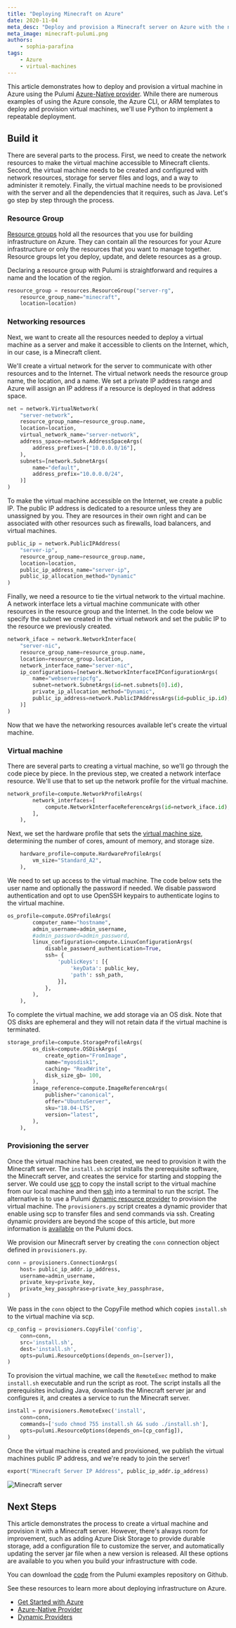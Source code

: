 ```yaml
---
title: "Deploying Minecraft on Azure"
date: 2020-11-04
meta_desc: "Deploy and provision a Minecraft server on Azure with the native Pulumi Azure provider."
meta_image: minecraft-pulumi.png
authors:
    - sophia-parafina
tags:
    - Azure
    - virtual-machines
---
```


This article demonstrates how to deploy and provision a virtual machine in Azure using the Pulumi [Azure-Native provider](/blog/full-coverage-of-azure-resources-with-azure-native/). While there are numerous examples of using the Azure console, the Azure CLI, or ARM templates to deploy and provision virtual machines, we'll use Python to implement a repeatable deployment.

<!--more-->

## Build it

There are several parts to the process. First, we need to create the network resources to make the virtual machine accessible to Minecraft clients. Second, the virtual machine needs to be created and configured with network resources, storage for server files and logs, and a way to administer it remotely. Finally, the virtual machine needs to be provisioned with the server and all the dependencies that it requires, such as Java. Let's go step by step through the process.

### Resource Group

[Resource groups](https://docs.microsoft.com/en-us/azure/azure-resource-manager/management/manage-resource-groups-portal) hold all the resources that you use for building infrastructure on Azure. They can contain all the resources for your Azure infrastructure or only the resources that you want to manage together. Resource groups let you deploy, update, and delete resources as a group.

Declaring a resource group with Pulumi is straightforward and requires a name and the location of the region.

```python
resource_group = resources.ResourceGroup("server-rg",
    resource_group_name="minecraft",
    location=location)
```

### Networking resources

Next, we want to create all the resources needed to deploy a virtual machine as a server and make it accessible to clients on the Internet, which, in our case, is a Minecraft client.

We'll create a virtual network for the server to communicate with other resources and to the Internet. The virtual network needs the resource group name, the location, and a name. We set a private IP address range and Azure will assign an IP address if a resource is deployed in that address space.

```python
net = network.VirtualNetwork(
    "server-network",
    resource_group_name=resource_group.name,
    location=location,
    virtual_network_name="server-network",
    address_space=network.AddressSpaceArgs(
        address_prefixes=["10.0.0.0/16"],
    ),
    subnets=[network.SubnetArgs(
        name="default",
        address_prefix="10.0.0.0/24",
    )]
)
```

To make the virtual machine accessible on the Internet, we create a public IP. The public IP address is dedicated to a resource unless they are unassigned by you. They are resources in their own right and can be associated with other resources such as firewalls, load balancers, and virtual machines.

```python
public_ip = network.PublicIPAddress(
    "server-ip",
    resource_group_name=resource_group.name,
    location=location,
    public_ip_address_name="server-ip",
    public_ip_allocation_method="Dynamic"
)
```

Finally, we need a resource to tie the virtual network to the virtual machine. A network interface lets a virtual machine communicate with other resources in the resource group and the Internet. In the code below we specify the subnet we created in the virtual network and set the public IP to the resource we previously created.

```python
network_iface = network.NetworkInterface(
    "server-nic",
    resource_group_name=resource_group.name,
    location=resource_group.location,
    network_interface_name="server-nic",
    ip_configurations=[network.NetworkInterfaceIPConfigurationArgs(
        name="webserveripcfg",
        subnet=network.SubnetArgs(id=net.subnets[0].id),
        private_ip_allocation_method="Dynamic",
        public_ip_address=network.PublicIPAddressArgs(id=public_ip.id),
    )]
)
```

Now that we have the networking resources available let's create the virtual machine.

### Virtual machine

There are several parts to creating a virtual machine, so we'll go through the code piece by piece. In the previous step, we created a network interface resource. We'll use that to set up the network profile for the virtual machine.

```python
network_profile=compute.NetworkProfileArgs(
        network_interfaces=[
            compute.NetworkInterfaceReferenceArgs(id=network_iface.id),
        ],
    ),
```

Next, we set the hardware profile that sets the [virtual machine size](https://docs.microsoft.com/en-us/azure/virtual-machines/sizes), determining the number of cores, amount of memory, and storage size.

```python
    hardware_profile=compute.HardwareProfileArgs(
        vm_size="Standard_A2",
    ),
```

We need to set up access to the virtual machine. The code below sets the user name and optionally the password if needed. We disable password authentication and opt to use OpenSSH keypairs to authenticate logins to the virtual machine.

```python
os_profile=compute.OSProfileArgs(
        computer_name="hostname",
        admin_username=admin_username,
        #admin_password=admin_password,
        linux_configuration=compute.LinuxConfigurationArgs(
            disable_password_authentication=True,
            ssh= {
                'publicKeys': [{
                    'keyData': public_key,
                    'path': ssh_path,
                }],
            },
        ),
    ),
```

To complete the virtual machine, we add storage via an OS disk. Note that OS disks are ephemeral and they will not retain data if the virtual machine is terminated.

```python
storage_profile=compute.StorageProfileArgs(
        os_disk=compute.OSDiskArgs(
            create_option="FromImage",
            name="myosdisk1",
            caching= "ReadWrite",
            disk_size_gb= 100,
        ),
        image_reference=compute.ImageReferenceArgs(
            publisher="canonical",
            offer="UbuntuServer",
            sku="18.04-LTS",
            version="latest",
        ),
    ),
```

### Provisioning the server

Once the virtual machine has been created, we need to provision it with the Minecraft server. The `install.sh` script installs the prerequisite software, the Minecraft server, and creates the service for starting and stopping the server. We could use [scp](https://man7.org/linux/man-pages/man1/scp.1.html) to copy the install script to the virtual machine from our local machine and then [ssh](https://man7.org/linux/man-pages/man1/ssh.1.html) into a terminal to run the script. The alternative is to use a Pulumi [dynamic resource provider](/blog/dynamic-providers#dynamic-resource-provider) to provision the virtual machine.  The `provisioners.py` script creates a dynamic provider that enable using scp to transfer files and send commands via ssh. Creating dynamic providers are beyond the scope of this article, but more information is [available](/docs/concepts/resources#dynamicproviders) on the Pulumi docs.

We provision our Minecraft server by creating the `conn` connection object defined in `provisioners.py`.

```python
conn = provisioners.ConnectionArgs(
    host= public_ip_addr.ip_address,
    username=admin_username,
    private_key=private_key,
    private_key_passphrase=private_key_passphrase,
)
```

We pass in the `conn` object to the CopyFile method which copies `install.sh` to the virtual machine via scp.

```python
cp_config = provisioners.CopyFile('config',
    conn=conn,
    src='install.sh',
    dest='install.sh',
    opts=pulumi.ResourceOptions(depends_on=[server]),
)
```

To provision the virtual machine, we call the `RemoteExec` method to make `install.sh` executable and run the script as root. The script installs all the prerequisites including Java, downloads the Minecraft server jar and configures it, and creates a service to run the Minecraft server.

```python
install = provisioners.RemoteExec('install',
    conn=conn,
    commands=['sudo chmod 755 install.sh && sudo ./install.sh'],
    opts=pulumi.ResourceOptions(depends_on=[cp_config]),
)
```

Once the virtual machine is created and provisioned, we publish the virtual machines public IP address, and we're ready to join the server!

```python
export("Minecraft Server IP Address", public_ip_addr.ip_address)
```

![Minecraft server](minecraft.png)

## Next Steps

This article demonstrates the process to create a virtual machine and provision it with a Minecraft server. However, there's always room for improvement, such as adding Azure Disk Storage to provide durable storage, add a configuration file to customize the server, and automatically updating the server jar file when a new version is released. All these options are available to you when you build your infrastructure with code.

You can download the [code](https://github.com/pulumi/examples/tree/master/azure-py-minecraft-server) from the Pulumi examples repository on Github.

See these resources to learn more about deploying infrastructure on Azure.

- [Get Started with Azure](/docs/clouds/azure/get-started/)
- [Azure-Native Provider](/registry/packages/azure-native/api-docs/)
- [Dynamic Providers](/blog/dynamic-providers/)
